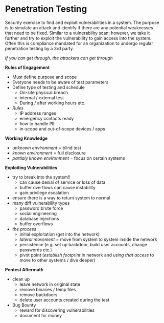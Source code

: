 # Penetration Testing

Security exercise to find and exploit vulnerabilities in a system. The purpose is to simulate an attack and identify if there are any potential weaknesses that need to be fixed. Similar to a vulnerability scan; however, we take it further and try to exploit the vulnerability to gain access into the system. Often this is compliance mandated for an organization to undergo regular penetration testing by a 3rd party. 

*If you can get through, the attackers can get through*

**Rules of Engagement**
- Must define purpose and scope
- Everyone needs to be aware of test parameters
- Define type of testing and schedule 
    - On-site physical breach
    - internal / external test
    - During / after working hours etc.
- *Rules*
    - IP address ranges
    - emergency contacts ready
    - how to handle PII
    - in-scope and out-of-scope devices / apps

**Working Knowledge**
- *unknown environment* = blind test
- *known environment* = full disclosure
- *partialy known environment* = focus on certain systems

**Exploiting Vulnerabilities**
- try to break into the system!!
    - can cause denial of service or loss of data
    - buffer overflows can cause instability
    - gain privilege escalation
- ensure there is a way to return system to normal
- many diff vulnerability types
    - password brute force
    - social engineering
    - database injections
    - buffer overflows
- *the process*
    - initial exploitation (get into the network)
    - *lateral movement* = move from system to system inside the network
    - persistence (e.g. set up backdoor, build user accounts, change passwords etc.)
    - pivot point (*establish footprint* in network and *using that access* to move to other systems / dive deeper)

**Pentest Aftermath**
- clean up
    - leave network in original state
    - remove binaries / temp files
    - remove backdoors
    - delete user accounts created during the test
- Bug Bounty
    - reward for discovering vulnerabilities
    - document for money
